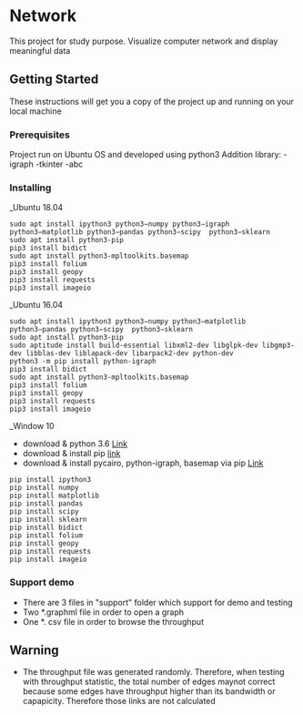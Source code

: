 # Network
This project for study purpose. Visualize computer network and display meaningful data
## Getting Started
These instructions will get you a copy of the project up and running on your local machine
### Prerequisites
Project run on Ubuntu OS and developed using python3 
Addition library:
-igraph
-tkinter
-abc
### Installing
 _Ubuntu 18.04
 ```
sudo apt install ipython3 python3−numpy python3−igraph python3−matplotlib python3−pandas python3−scipy  python3−sklearn
sudo apt install python3-pip
pip3 install bidict 
sudo apt install python3-mpltoolkits.basemap
pip3 install folium
pip3 install geopy
pip3 install requests
pip3 install imageio

```
_Ubuntu 16.04
```
sudo apt install ipython3 python3−numpy python3−matplotlib python3−pandas python3−scipy  python3−sklearn
sudo apt install python3-pip
sudo aptitude install build-essential libxml2-dev libglpk-dev libgmp3-dev libblas-dev liblapack-dev libarpack2-dev python-dev
python3 -m pip install python-igraph
pip3 install bidict 
sudo apt install python3-mpltoolkits.basemap
pip3 install folium
pip3 install geopy
pip3 install requests
pip3 install imageio
```
_Window 10

* download & python 3.6 [Link](https://www.python.org/downloads/release/python-360/)
* download & install pip [link](https://www.liquidweb.com/kb/install-pip-windows/)
* download & install pycairo, python-igraph, basemap via pip [Link](https://www.lfd.uci.edu/~gohlke/pythonlibs/#pycairo)
```
pip install ipython3
pip install numpy
pip install matplotlib
pip install pandas
pip install scipy
pip install sklearn
pip install bidict
pip install folium
pip install geopy
pip install requests
pip install imageio
```

### Support demo
* There are 3 files in "support" folder which support for demo and testing
* Two *.graphml file in order to open a graph
* One *. csv file in order to browse the throughput

## Warning
* The throughput file was generated randomly. Therefore, when testing with throughput statistic, the total number of edges maynot correct because some edges have throughput higher than its bandwidth or capapicity. Therefore those links are not calculated
